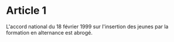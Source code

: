 # Article 1

  
 L'accord national du 18 février 1999 sur l'insertion des jeunes par la formation en alternance est abrogé.  
  

